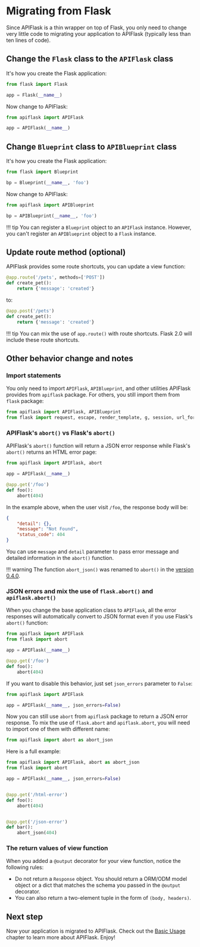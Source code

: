 # Migrating from Flask

Since APIFlask is a thin wrapper on top of Flask, you only need to change very little
code to migrating your application to APIFlask (typically less than ten lines of code).

## Change the `Flask` class to the `APIFlask` class

It's how you create the Flask application:

```python
from flask import Flask

app = Flask(__name__)
```

Now change to APIFlask:

```python
from apiflask import APIFlask

app = APIFlask(__name__)
```

## Change `Blueprint` class to `APIBlueprint` class

It's how you create the Flask application:

```python
from flask import Blueprint

bp = Blueprint(__name__, 'foo')
```

Now change to APIFlask:

```python
from apiflask import APIBlueprint

bp = APIBlueprint(__name__, 'foo')
```

!!! tip
    You can register a `Blueprint` object to an `APIFlask` instance. However, you
    can't register an `APIBlueprint` object to a `Flask` instance.

## Update route method (optional)

APIFlask provides some route shortcuts, you can update a view function:

```python hl_lines="1"
@app.route('/pets', methods=['POST'])
def create_pet():
    return {'message': 'created'}
```

to:

```python hl_lines="1"
@app.post('/pets')
def create_pet():
    return {'message': 'created'}
```

!!! tip
    You can mix the use of `app.route()` with route shortcuts. Flask 2.0 will include
    these route shortcuts.

## Other behavior change and notes

### Import statements

You only need to import `APIFlask`, `APIBlueprint`, and other utilities APIFlask
provides from `apiflask` package. For others, you still import them from `flask` package:

```python
from apiflask import APIFlask, APIBlueprint
from flask import request, escape, render_template, g, session, url_for
```

### APIFlask's `abort()` vs Flask's `abort()`

APIFlask's `abort()` function will return a JSON error response while Flask's `abort()`
returns an HTML error page:

```python
from apiflask import APIFlask, abort

app = APIFlask(__name__)

@app.get('/foo')
def foo():
    abort(404)
```

In the example above, when the user visit `/foo`, the response body will be:

```json
{
    "detail": {},
    "message": "Not Found",
    "status_code": 404
}
```

You can use `message` and `detail` parameter to pass error message and detailed
information in the `abort()` function.

!!! warning
    The function `abort_json()` was renamed to `abort()` in the
    [version 0.4.0](/changelog/#version-040).

### JSON errors and mix the use of `flask.abort()` and `apiflask.abort()`

When you change the base application class to `APIFlask`, all the error responses
will automatically convert to JSON format even if you use Flask's `abort()` function:

```python
from apiflask import APIFlask
from flask import abort

app = APIFlask(__name__)

@app.get('/foo')
def foo():
    abort(404)
```

If you want to disable this behavior, just set `json_errors` parameter to `False`:

```python hl_lines="3"
from apiflask import APIFlask

app = APIFlask(__name__, json_errors=False)
```

Now you can still use `abort` from `apiflask` package to return a JSON error
response. To mix the use of `flask.abort` and `apiflask.abort`, you will need to import one
of them with different name:

```python
from apiflask import abort as abort_json
```

Here is a full example:

```python hl_lines="1 14"
from apiflask import APIFlask, abort as abort_json
from flask import abort

app = APIFlask(__name__, json_errors=False)


@app.get('/html-error')
def foo():
    abort(404)


@app.get('/json-error')
def bar():
    abort_json(404)
```

### The return values of view function

When you added a `@output` decorator for your view function, notice the
following rules:

- Do not return a `Response` object. You should return a ORM/ODM model object or
a dict that matches the schema you passed in the `@output` decorator.
- You can also return a two-element tuple in the form of `(body, headers)`.

## Next step

Now your application is migrated to APIFlask. Check out the
[Basic Usage](/usage) chapter to learn more about APIFlask. Enjoy!

